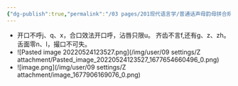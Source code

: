 ```yaml
---
{"dg-publish":true,"permalink":"/03 pages/201现代语言学/普通话声母韵母拼合规律/","tags":["语言学"],"created":"2024-11-30T20:55:54.612+08:00","updated":"2025-03-02T15:12:51.781+08:00"}
---
```


- 开口不呼j、q、x，合口效法开口呼，沾唇只限u。
  齐齿不言f,还有g、z、zh。
  舌面零n、l，撮口不可失。
- ![Pasted image 20220524123527.png](/img/user/09 settings/Z attachment/Pasted_image_20220524123527_1677654660496_0.png)
- ![image.png](/img/user/09 settings/Z attachment/image_1677906169076_0.png)